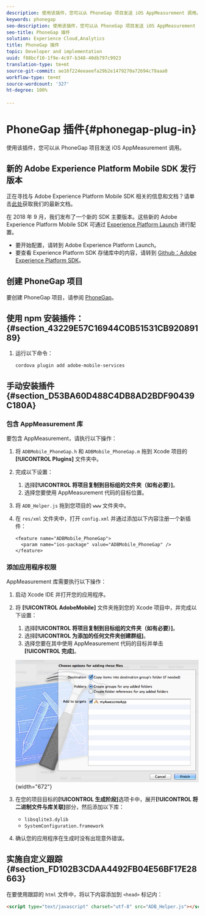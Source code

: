 ```yaml
---
description: 使用该插件，您可以从 PhoneGap 项目发送 iOS AppMeasurement 调用。
keywords: phonegap
seo-description: 使用该插件，您可以从 PhoneGap 项目发送 iOS AppMeasurement 调用。
seo-title: PhoneGap 插件
solution: Experience Cloud,Analytics
title: PhoneGap 插件
topic: Developer and implementation
uuid: f88bcf10-1f9e-4c97-b348-40db797c9923
translation-type: tm+mt
source-git-commit: ae16f224eeaeefa29b2e1479270a72694c79aaa0
workflow-type: tm+mt
source-wordcount: '327'
ht-degree: 100%

---
```



# PhoneGap 插件{#phonegap-plug-in}

使用该插件，您可以从 PhoneGap 项目发送 iOS AppMeasurement 调用。

## 新的 Adobe Experience Platform Mobile SDK 发行版本

正在寻找与 Adobe Experience Platform Mobile SDK 相关的信息和文档？请单击[此处](https://aep-sdks.gitbook.io/docs/)获取我们的最新文档。

在 2018 年 9 月，我们发布了一个新的 SDK 主要版本。这些新的 Adobe Experience Platform Mobile SDK 可通过 [Experience Platform Launch](https://www.adobe.com/cn/experience-platform/launch.html) 进行配置。

* 要开始配置，请转到 Adobe Experience Platform Launch。
* 要查看 Experience Platform SDK 存储库中的内容，请转到 [Github：Adobe Experience Platform SDK](https://github.com/Adobe-Marketing-Cloud/acp-sdks)。


## 创建 PhoneGap 项目

要创建 PhoneGap 项目，请参阅 [PhoneGap](https://helpx.adobe.com/cn/experience-manager/6-4/mobile/using/phonegap.html)。

## 使用 npm 安装插件：{#section_43229E57C16944C0B51531CB92089189}

1. 运行以下命令：

   ```
   cordova plugin add adobe-mobile-services
   ```

## 手动安装插件 {#section_D53BA60D488C4DB8AD2BDF90439C180A}

### 包含 AppMeasurement 库

要包含 AppMeasurement，请执行以下操作：

1. 将 `ADBMobile_PhoneGap.h` 和 `ADBMobile_PhoneGap.m` 拖到 Xcode 项目的 **[!UICONTROL Plugins]** 文件夹中。
1. 完成以下设置：

   1. 选择&#x200B;**[!UICONTROL 将项目复制到目标组的文件夹（如有必要）]**。
   1. 选择您要使用 AppMeasurement 代码的目标位置。

1. 将 `ADB_Helper.js` 拖到您项目的 `www` 文件夹中。
1. 在 `res/xml` 文件夹中，打开 `config.xml` 并通过添加以下内容注册一个新插件：

   ```
   <feature name="ADBMobile_PhoneGap"> 
     <param name="ios-package" value="ADBMobile_PhoneGap" /> 
   </feature>
   ```

### 添加应用程序权限

AppMeasurement 库需要执行以下操作：

1. 启动 Xcode IDE 并打开您的应用程序。
1. 将 **[!UICONTROL AdobeMobile]** 文件夹拖到您的 Xcode 项目中，并完成以下设置：

   1. 选择&#x200B;**[!UICONTROL 将项目复制到目标组的文件夹（如有必要）]**。
   1. 选择&#x200B;**[!UICONTROL 为添加的任何文件夹创建群组]**。
   1. 选择您要在其中使用 AppMeasurement 代码的目标并单击&#x200B;**[!UICONTROL 完成]**。

   ![](assets/xcode-settings.png){width=&quot;672&quot;}

1. 在您的项目目标的&#x200B;**[!UICONTROL 生成阶段]**&#x200B;选项卡中，展开&#x200B;**[!UICONTROL 将二进制文件与库关联]**&#x200B;部分，然后添加以下库：

   * `libsqlite3.dylib`
   * `SystemConfiguration.framework`

1. 确认您的应用程序在生成时没有出现意外错误。

## 实施自定义跟踪 {#section_FD102B3CDAA4492FB04E56BF17E28663}

在要使用跟踪的 `html` 文件中，将以下内容添加到 `<head>` 标记内：

```html
<script type="text/javascript" charset="utf-8" src="ADB_Helper.js"></script>
```


